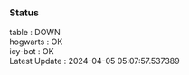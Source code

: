 ### Status


table : DOWN  
hogwarts : OK  
icy-bot : OK  
Latest Update : 2024-04-05 05:07:57.537389
